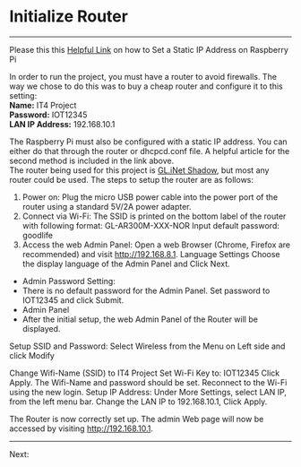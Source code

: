 # Initialize Router
---
Please this this [Helpful Link](https://www.tomshardware.com/how-to/static-ip-raspberry-pi) on how to Set a Static IP Address on Raspberry Pi

In order to run the project, you must have a router to avoid firewalls. The way we chose to do this was to buy a cheap router and configure it to this setting:  
  **Name:** IT4 Project  
  **Password:** IOT12345  
  **LAN IP Address:** 192.168.10.1  


The Raspberry Pi must also be configured with a static IP address. You can either do that through the router or dhcpcd.conf file. A helpful article for the second method is included in the link above.  
The router being used for this project is [GL.iNet Shadow](https://store-us.gl-inet.com/products/gl-ar300m16-mini-smart-router), but most any router could be used.
The steps to setup the router are as follows:  
1. Power on: Plug the micro USB power cable into the power port of the router using a standard 5V/2A power adapter.
2. Connect via Wi-Fi:
The SSID is printed on the bottom label of the router with following format:
GL-AR300M-XXX-NOR
Input default password: goodlife
3. Access the web Admin Panel:
Open a web Browser (Chrome, Firefox are recommended) and visit http://192.168.8.1.
Language Settings
Choose the display language of the Admin Panel and Click Next.
- Admin Password Setting:
- There is no default password for the Admin Panel. Set password to IOT12345 and click Submit.
- Admin Panel
- After the initial setup, the web Admin Panel of the Router will be displayed.

Setup SSID and Password:
Select Wireless from the Menu on Left side and click Modify



Change Wifi-Name (SSID) to IT4 Project
Set Wi-Fi Key to: IOT12345
Click Apply.
The Wifi-Name and password should be set. Reconnect to the Wi-Fi using the new login.
Setup IP Address:
Under More Settings, select LAN IP, from the left menu bar.
Change the LAN IP to 192.168.10.1, Click Apply.

The Router is now correctly set up. The admin Web page will now be accessed by visiting http://192.168.10.1.

---
Next: 
